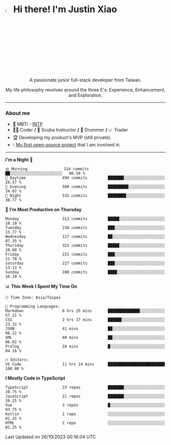 # <img src="https://media.giphy.com/media/hvRJCLFzcasrR4ia7z/giphy.gif" width="5%">Hi there! I'm Justin Xiao
<p align="center">A passionate junior full-stack developer from Taiwan.  </p>
<p align="center">My life philosophy revolves around the three E's: Experience, Enhancement, and Exploration.</p>

---
### About me
- 👀 MBTI - [INTP](https://www.16personalities.com/intp-personality)
- 👨‍💻 Coder **/** 🤿 Scuba Instructor **/** 🥁 Drummer **/** 📈 Trader
- 🏆 Developing my product's MVP (still private).
- 💧 [My first open-source project](https://github.com/Game-as-a-Service/Game-Lobby-Web) that I am involved in.

---
<!--START_SECTION:waka-->
**I'm a Night 🦉** 

```text
🌞 Morning                114 commits         ██░░░░░░░░░░░░░░░░░░░░░░░   06.59 % 
🌆 Daytime                494 commits         ███████░░░░░░░░░░░░░░░░░░   28.57 % 
🌃 Evening                589 commits         █████████░░░░░░░░░░░░░░░░   34.07 % 
🌙 Night                  532 commits         ████████░░░░░░░░░░░░░░░░░   30.77 % 
```
📅 **I'm Most Productive on Thursday** 

```text
Monday                   313 commits         █████░░░░░░░░░░░░░░░░░░░░   18.10 % 
Tuesday                  238 commits         ███░░░░░░░░░░░░░░░░░░░░░░   13.77 % 
Wednesday                127 commits         ██░░░░░░░░░░░░░░░░░░░░░░░   07.35 % 
Thursday                 323 commits         █████░░░░░░░░░░░░░░░░░░░░   18.68 % 
Friday                   221 commits         ███░░░░░░░░░░░░░░░░░░░░░░   12.78 % 
Saturday                 227 commits         ███░░░░░░░░░░░░░░░░░░░░░░   13.13 % 
Sunday                   280 commits         ████░░░░░░░░░░░░░░░░░░░░░   16.19 % 
```


📊 **This Week I Spent My Time On** 

```text
🕑︎ Time Zone: Asia/Taipei

💬 Programming Languages: 
Markdown                 6 hrs 25 mins       ██████████████░░░░░░░░░░░   57.21 % 
CSS                      2 hrs 37 mins       ██████░░░░░░░░░░░░░░░░░░░   23.32 % 
JSON                     41 mins             ██░░░░░░░░░░░░░░░░░░░░░░░   06.22 % 
XML                      40 mins             ██░░░░░░░░░░░░░░░░░░░░░░░   06.02 % 
Prolog                   28 mins             █░░░░░░░░░░░░░░░░░░░░░░░░   04.16 % 

🔥 Editors: 
VS Code                  11 hrs 14 mins      █████████████████████████   100.00 % 
```

**I Mostly Code in TypeScript** 

```text
TypeScript               23 repos            ███████░░░░░░░░░░░░░░░░░░   28.75 % 
JavaScript               21 repos            ███████░░░░░░░░░░░░░░░░░░   26.25 % 
Vue                      3 repos             █░░░░░░░░░░░░░░░░░░░░░░░░   03.75 % 
Kotlin                   1 repo              ░░░░░░░░░░░░░░░░░░░░░░░░░   01.25 % 
HTML                     1 repo              ░░░░░░░░░░░░░░░░░░░░░░░░░   01.25 % 
```




 Last Updated on 26/10/2023 00:16:04 UTC
<!--END_SECTION:waka-->
